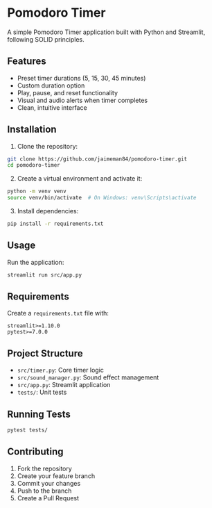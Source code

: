 # Pomodoro Timer

A simple Pomodoro Timer application built with Python and Streamlit, following SOLID principles.

## Features

- Preset timer durations (5, 15, 30, 45 minutes)
- Custom duration option
- Play, pause, and reset functionality
- Visual and audio alerts when timer completes
- Clean, intuitive interface

## Installation

1. Clone the repository:
```bash
git clone https://github.com/jaimeman84/pomodoro-timer.git
cd pomodoro-timer
```

2. Create a virtual environment and activate it:
```bash
python -m venv venv
source venv/bin/activate  # On Windows: venv\Scripts\activate
```

3. Install dependencies:
```bash
pip install -r requirements.txt
```

## Usage

Run the application:
```bash
streamlit run src/app.py
```

## Requirements

Create a `requirements.txt` file with:
```
streamlit>=1.10.0
pytest>=7.0.0
```

## Project Structure

- `src/timer.py`: Core timer logic
- `src/sound_manager.py`: Sound effect management
- `src/app.py`: Streamlit application
- `tests/`: Unit tests

## Running Tests

```bash
pytest tests/
```

## Contributing

1. Fork the repository
2. Create your feature branch
3. Commit your changes
4. Push to the branch
5. Create a Pull Request